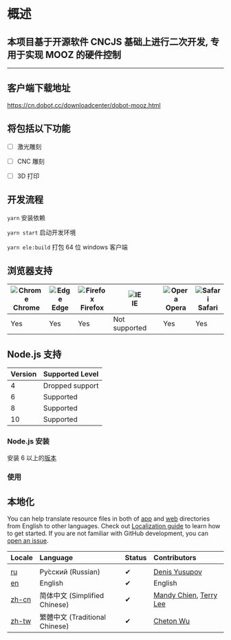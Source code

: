 # 概述

## 本项目基于开源软件 CNCJS 基础上进行二次开发, 专用于实现 MOOZ 的硬件控制

---

## 客户端下载地址

https://cn.dobot.cc/downloadcenter/dobot-mooz.html

## 将包括以下功能

- [ ] 激光雕刻

- [ ] CNC 雕刻

- [ ] 3D 打印

## 开发流程

`yarn` 安装依赖

`yarn start` 启动开发环境

`yarn ele:build` 打包 64 位 windows 客户端

## 浏览器支持

| ![Chrome](https://raw.github.com/alrra/browser-logos/master/src/chrome/chrome_48x48.png)<br>Chrome | ![Edge](https://raw.github.com/alrra/browser-logos/master/src/edge/edge_48x48.png)<br>Edge | ![Firefox](https://raw.github.com/alrra/browser-logos/master/src/firefox/firefox_48x48.png)<br>Firefox | ![IE](https://raw.github.com/alrra/browser-logos/master/src/archive/internet-explorer_9-11/internet-explorer_9-11_48x48.png)<br>IE | ![Opera](https://raw.github.com/alrra/browser-logos/master/src/opera/opera_48x48.png)<br>Opera | ![Safari](https://raw.github.com/alrra/browser-logos/master/src/safari/safari_48x48.png)<br>Safari |
| -------------------------------------------------------------------------------------------------- | ------------------------------------------------------------------------------------------ | ------------------------------------------------------------------------------------------------------ | ---------------------------------------------------------------------------------------------------------------------------------- | ---------------------------------------------------------------------------------------------- | -------------------------------------------------------------------------------------------------- |
| Yes                                                                                                | Yes                                                                                        | Yes                                                                                                    | Not supported                                                                                                                      | Yes                                                                                            | Yes                                                                                                |

## Node.js 支持

| Version | Supported Level |
| :------ | :-------------- |
| 4       | Dropped support |
| 6       | Supported       |
| 8       | Supported       |
| 10      | Supported       |

### Node.js 安装

安装 6 以上的[版本](https://nodejs.org/en/)

### 使用

## 本地化

You can help translate resource files in both of [app](https://github.com/cncjs/cncjs/tree/master/src/app/i18n) and [web](https://github.com/cncjs/cncjs/tree/master/src/web/i18n) directories from English to other languages. Check out [Localization guide](https://github.com/cncjs/cncjs/blob/master/CONTRIBUTING.md#localization) to learn how to get started. If you are not familiar with GitHub development, you can [open an issue](https://github.com/cncjs/cncjs/issues).

| Locale                                                                 | Language                       | Status | Contributors                                                                               |
| :--------------------------------------------------------------------- | :----------------------------- | :----- | :----------------------------------------------------------------------------------------- |
|                                                                        |
| [ru](https://github.com/cncjs/cncjs/tree/master/src/web/i18n/ru)       | Ру́сский (Russian)              | ✔      | [Denis Yusupov](https://github.com/minithc)                                                |
| [en](https://github.com/cncjs/cncjs/tree/master/src/web/i18n/tr)       | English                        | ✔      | English                                                                                    |
| [zh-cn](https://github.com/cncjs/cncjs/tree/master/src/web/i18n/zh-cn) | 简体中文 (Simplified Chinese)  | ✔      | [Mandy Chien](https://github.com/MandyChien), [Terry Lee](https://github.com/TerryShampoo) |
| [zh-tw](https://github.com/cncjs/cncjs/tree/master/src/web/i18n/zh-tw) | 繁體中文 (Traditional Chinese) | ✔      | [Cheton Wu](https://github.com/cheton)                                                     |
